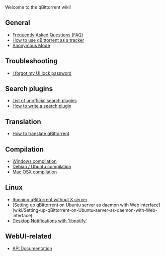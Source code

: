 Welcome to the qBittorrent wiki!

## General
* [Frequently Asked Questions (FAQ)](wiki/Frequently-Asked-Questions)
* [How to use qBittorrent as a tracker](wiki/How-to-use-qBittorrent-as-a-tracker)
* [Anonymous Mode](wiki/Anonymous-Mode)

## Troubleshooting
* [I forgot my UI lock password](wiki/I-forgot-my-UI-lock-password)

## Search plugins
* [List of unofficial search plugins](wiki/Unofficial-search-plugins)
* [How to write a search plugin](wiki/How-to-write-a-search-plugin)

## Translation
* [How to translate qBittorrent](wiki/How-to-translate-qBittorrent)

## Compilation
* [Windows compilation](wiki/Windows-compilation)
* [Debian / Ubuntu compilation](wiki/Compiling-qBittorrent-on-Debian-and-Ubuntu)
* [Mac OSX compilation](wiki/Compilation-guide-for-Mac-OSX-systems)

## Linux
* [Running qBittorrent without X server](wiki/Running-qBittorrent-without-X-server)
* [Setting up qBittorrent on Ubuntu server as daemon with Web interface] (wiki/Setting-up-qBittorrent-on-Ubuntu-server-as-daemon-with-Web-interface)
* [Desktop Notifications with 'libnotify'](wiki/Easy-pop-up-notifications-using-libnotify)

## WebUI-related
* [API Documentation](wiki/WebUI-API-Documentation)